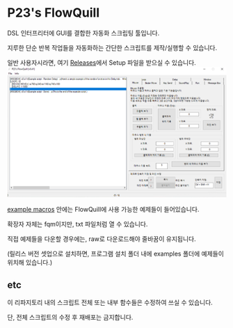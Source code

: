 # P23's FlowQuill
DSL 인터프리터에 GUI를 결합한 자동화 스크립팅 툴입니다.

지루한 단순 반복 작업들을 자동화하는 간단한 스크립트를 제작/실행할 수 있습니다.

일반 사용자시라면, 여기 [Releases](https://github.com/PPPurple23/P23s_FlowQuill/releases)에서 Setup 파일을 받으실 수 있습니다.
![v0.4 preview](preview0.41.png)


[example macros](https://github.com/PPPurple23/P23s_FlowQuill/tree/main/example%20macros) 안에는 FlowQuill에 사용 가능한 예제들이 들어있습니다.

확장자 자체는 fqm이지만, txt 파일처럼 열 수 있습니다. 

직접 예제들을 다운할 경우에는, raw로 다운로드해야 줄바꿈이 유지됩니다.

(릴리스 버전 셋업으로 설치하면, 프로그램 설치 폴더 내에 examples 폴더에 예제들이 위치해 있습니다.)



## etc
이 리파지토리 내의 스크립트 전체 또는 내부 함수들은 수정하여 쓰실 수 있습니다.

단, 전체 스크립트의 수정 후 재배포는 금지합니다.
